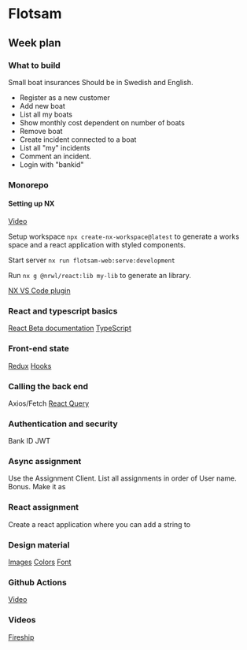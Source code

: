 

# Flotsam

## Week plan
### What to build
Small boat insurances
Should be in Swedish and English.
* Register as a new customer
* Add new boat
* List all my boats
* Show monthly cost dependent on number of boats
* Remove boat
* Create incident connected to a boat
* List all "my" incidents
* Comment an incident.
* Login with "bankid"

### Monorepo

#### Setting up NX
[Video](https://egghead.io/courses/scale-react-development-with-nx-4038)

Setup workspace `npx create-nx-workspace@latest` to generate a works space and a react application with styled components.

Start server `nx run flotsam-web:serve:development`

Run `nx g @nrwl/react:lib my-lib` to generate an library.

[NX VS Code plugin](https://marketplace.visualstudio.com/items?itemName=nrwl.angular-console)


### React and typescript basics
[React Beta documentation](https://beta.reactjs.org/)
[TypeScript](https://www.youtube.com/watch?v=zQnBQ4tB3ZA)

### Front-end state
[Redux](https://www.youtube.com/watch?v=_shA5Xwe8_4)
[Hooks](https://www.youtube.com/watch?v=TNhaISOUy6Q)

### Calling the back end
Axios/Fetch
[React Query](https://www.youtube.com/watch?v=KUJZSxzrO2k)

### Authentication and security
Bank ID
JWT

### Async assignment
Use the Assignment Client.
List all assignments in order of User name.
Bonus. Make it as 
### React assignment
Create a react application where you can add a string to

### Design material
[Images](https://www.flickr.com/search/?q=small+boat&l=4)
[Colors](https://coolors.co/d00000-ffba08-3f88c5-032b43-136f63)
[Font](https://fonts.google.com/specimen/Roboto+Slab)

### Github Actions
[Video](https://www.youtube.com/watch?v=R8_veQiYBjI)

### Videos
[Fireship](https://www.youtube.com/c/Fireship)
